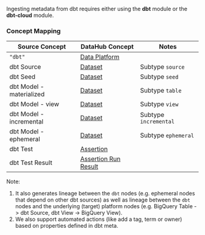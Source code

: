 Ingesting metadata from dbt requires either using the **dbt** module or the **dbt-cloud** module.

### Concept Mapping

| Source Concept           | DataHub Concept                                               | Notes                 |
| ------------------------ | ------------------------------------------------------------- | --------------------- |
| `"dbt"`                  | [Data Platform](../../metamodel/entities/dataPlatform.md)     |                       |
| dbt Source               | [Dataset](../../metamodel/entities/dataset.md)                | Subtype `source`      |
| dbt Seed                 | [Dataset](../../metamodel/entities/dataset.md)                | Subtype `seed`        |
| dbt Model - materialized | [Dataset](../../metamodel/entities/dataset.md)                | Subtype `table`       |
| dbt Model - view         | [Dataset](../../metamodel/entities/dataset.md)                | Subtype `view`        |
| dbt Model - incremental  | [Dataset](../../metamodel/entities/dataset.md)                | Subtype `incremental` |
| dbt Model - ephemeral    | [Dataset](../../metamodel/entities/dataset.md)                | Subtype `ephemeral`   |
| dbt Test                 | [Assertion](../../metamodel/entities/assertion.md)            |                       |
| dbt Test Result          | [Assertion Run Result](../../metamodel/entities/assertion.md) |                       |

Note:

1. It also generates lineage between the `dbt` nodes (e.g. ephemeral nodes that depend on other dbt sources) as well as lineage between the `dbt` nodes and the underlying (target) platform nodes (e.g. BigQuery Table -> dbt Source, dbt View -> BigQuery View).
2. We also support automated actions (like add a tag, term or owner) based on properties defined in dbt meta.
